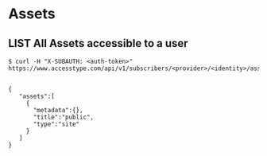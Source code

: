 # Assets

## LIST All Assets accessible to a user

```shell--request
$ curl -H "X-SUBAUTH: <auth-token>" https://www.accesstype.com/api/v1/subscribers/<provider>/<identity>/assets.json

```
```shell--response

{
   "assets":[
     {
       "metadata":{},
       "title":"public",
       "type":"site"
     }
   ]
}

```